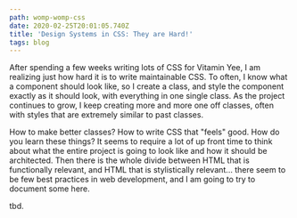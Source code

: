 ```yaml
---
path: womp-womp-css
date: 2020-02-25T20:01:05.740Z
title: 'Design Systems in CSS: They are Hard!'
tags: blog
---
```

After spending a few weeks writing lots of CSS for Vitamin Yee, I am realizing just how hard it is to write maintainable CSS. To often, I know what a component should look like, so I create a class, and  style the component exactly as it should look, with everything in one single class. As the project continues to grow, I keep creating more and more one off classes, often with styles that are extremely similar to past classes. 

How to make better classes? How to write CSS that "feels" good. How do you learn these things? It seems to require a lot of up front time to think about what the entire project is going to look like and how it should be architected. Then there is the whole divide between HTML that is functionally relevant, and HTML that is stylistically relevant... there seem to be few best practices in web development, and I am going to try to document some here.

tbd.
